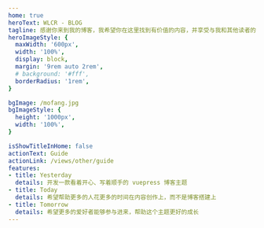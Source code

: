 ```yaml
---
home: true
heroText: WLCR - BLOG
tagline: 感谢你来到我的博客，我希望你在这里找到有价值的内容，并享受与我和其他读者的互动
heroImageStyle: {
  maxWidth: '600px',
  width: '100%',
  display: block,
  margin: '9rem auto 2rem',
  # background: '#fff',
  borderRadius: '1rem',
}

bgImage: /mofang.jpg
bgImageStyle: {
  height: '1000px',
  width: '100%',
}

isShowTitleInHome: false
actionText: Guide
actionLink: /views/other/guide
features:
- title: Yesterday
  details: 开发一款看着开心、写着顺手的 vuepress 博客主题
- title: Today
  details: 希望帮助更多的人花更多的时间在内容创作上，而不是博客搭建上
- title: Tomorrow
  details: 希望更多的爱好者能够参与进来，帮助这个主题更好的成长
---
```

<!-- 样式 style -->
<style>
  /* css 实现 点击向下 效果 */
.anchor-down {
  display: block;
  margin: 12rem auto 0;
  bottom: 45px;
  width: 20px;
  height: 20px;
  font-size: 34px;
  text-align: center;
  animation: bounce-in 5s 3s infinite;
  position: absolute;
  left: 50%;
  bottom: 30%;
  margin-left: -10px;
  cursor: pointer;
}
@-webkit-keyframes bounce-in{
  0%{transform:translateY(0)}
  20%{transform:translateY(0)}
  50%{transform:translateY(-20px)}
  80%{transform:translateY(0)}
  to{transform:translateY(0)}
}
.anchor-down::before {
  content: "";
  width: 20px;
  height: 20px;
  display: block;
  border-right: 3px solid #fff;
  border-top: 3px solid #fff;
  transform: rotate(135deg);
  position: absolute;
  bottom: 10px;
}
.anchor-down::after {
  content: "";
  width: 20px;
  height: 20px;
  display: block;
  border-right: 3px solid #fff;
  border-top: 3px solid #fff;
  transform: rotate(135deg);
}
/* css 实现 点击向下 效果 */


/* css 边框渐变 效果 */
.abstract-item {
  background: none;
  border: 0;
  box-sizing: border-box;
  margin: 1em;
  padding: 1em 1em;
  box-shadow: inset 0 0 0 2px #f45e61;
  color: #f45e61;
  font-size: 15px;
  font-weight: 700;
  position: relative;
  vertical-align: middle;
  text-align: center;
  line-height: 20px;
}
.abstract-item::before, .abstract-item::after {
  box-sizing: inherit;
  content: '';
  position: absolute;
  width: 100%;
  height: 100%;
}

.abstract-item {
  transition: color 0.25s;
}
.abstract-item::before, .abstract-item::after {
  border: 2px solid transparent;
  width: 0;
  height: 0;
}
/* 基础的配置 */

/*渐变 */
.draw::before {
  top: 0;
  left: 0;
}

.draw::after {
  bottom: 0;
  right: 0;
}

.draw:hover {
  color: #60daaa;
}

.draw:hover::before,
.draw:hover::after {
  width: 100%;
  height: 100%;
}

.draw:hover::before {
  border-top-color: #60daaa;
  border-right-color: #60daaa;
  transition: width 0.25s ease-out, height 0.25s ease-out 0.25s;
}

.draw:hover::after {
  border-bottom-color: #60daaa;
  border-left-color: #60daaa;
  transition: border-color 0s ease-out 0.5s, width 0.25s ease-out 0.5s, height 0.25s ease-out 0.75s;
}
/* 双向渐变 */
.meet:hover {
  color: #fbca67;
}
.meet::after {
  top: 0;
  left: 0;
}
.meet:hover::before {
  border-top-color: #fbca67;
  border-right-color: #fbca67;
}
.meet:hover::after {
  border-bottom-color: #fbca67;
  border-left-color: #fbca67;
  transition: height 0.25s ease-out, width 0.25s ease-out 0.25s;
}
/* 中心渐变 */
.center:hover {
  color: #6477b9;
}
.center::before, .center::after {
  top: 0;
  left: 0;
  height: 100%;
  width: 100%;
  -webkit-transform-origin: center;
          transform-origin: center;
}
.center::before {
  border-top: 2px solid;
  border-bottom: 2px solid;
  border-image: linear-gradient(to, #45FFCA, #FEFFAC,#FFB6D9,#D67BFF);
  -webkit-transform: scale3d(0, 1, 1);
          transform: scale3d(0, 1, 1);
}
.center::after {
  border-left: 2px solid;
  border-right: 2px solid;
  border-image: linear-gradient(to, #45FFCA, #FEFFAC,#FFB6D9,#D67BFF);
  -webkit-transform: scale3d(1, 0, 1);
          transform: scale3d(1, 0, 1);
}
.center:hover::before, .center:hover::after {
  -webkit-transform: scale3d(1, 1, 1);
          transform: scale3d(1, 1, 1);
  transition: transform 0.5s, -webkit-transform 0.5s;
}
</style>

<script>
export default {
  mounted () {
    // 首页的点击滚动到博客的部分
    const ifJanchor = document.getElementById("JanchorDown"); 
    ifJanchor && ifJanchor.parentNode.removeChild(ifJanchor);
    let a = document.createElement('a');
    a.id = 'JanchorDown';
    a.className = 'anchor-down';
    document.getElementsByClassName('hero')[0].append(a);
    let targetA = document.getElementById("JanchorDown");
    targetA.addEventListener('click', e => { // 添加点击事件
      this.scrollFn();
    })

    // 实现完成 css 动态渐变效果
    // 获取类名为 .abstract-item 的所有元素
    var abstractItems = document.querySelectorAll('.abstract-item');
    // 随机的颜色渐变
    var classlist = ['draw','draw','center']
    // 遍历每个元素并添加 .mett 类名
    abstractItems.forEach(function(item) {
      // 0-2的随机数
      let randomNumber = Math.floor(Math.random() * 3);
      if(randomNumber==1){
        item.classList.add(classlist[randomNumber]);
        item.classList.add('meet');
      }else{
        item.classList.add(classlist[randomNumber]);
      }
    })
  },

  methods: {
    // 首页的点击滚动到博客的部分
    scrollFn() {
      const windowH = document.getElementsByClassName('hero')[0].clientHeight; // 获取窗口高度
      document.documentElement.scrollTop = windowH; // 滚动条滚动到指定位置
    }
  }
}
</script>